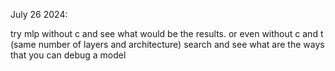 July 26 2024:

try mlp without c and see what would be the results. or even without c and t (same number of layers and architecture)
 search and see what are the ways that you can debug a model
 